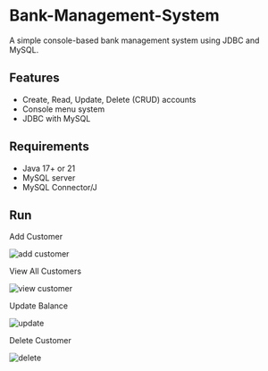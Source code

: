 # Bank-Management-System
A simple console-based bank management system using JDBC and MySQL.

## Features
- Create, Read, Update, Delete (CRUD) accounts
- Console menu system
- JDBC with MySQL

## Requirements
- Java 17+ or 21
- MySQL server
- MySQL Connector/J

## Run
Add Customer

![add customer ](https://github.com/user-attachments/assets/8f9e0d3f-9b98-434c-95a1-42750ed108fe)

View All Customers

![view customer](https://github.com/user-attachments/assets/9b61de97-7615-4ea8-af5a-a0b73d7ac7fe)

Update Balance

![update](https://github.com/user-attachments/assets/2735f4f7-504d-4714-9ab2-5e233bc1ac8f)

Delete Customer

![delete](https://github.com/user-attachments/assets/98e64ca4-7ae3-422d-a594-1d50e8eacd1d)



